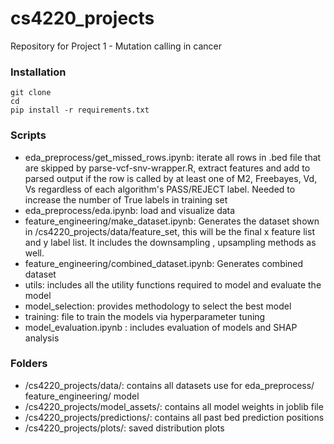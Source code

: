 # cs4220_projects
Repository for Project 1 - Mutation calling in cancer

### Installation
```
git clone 
cd 
pip install -r requirements.txt
```

### Scripts
* eda_preprocess/get_missed_rows.ipynb: iterate all rows in .bed file that are skipped by parse-vcf-snv-wrapper.R, extract features and add to parsed output if the row is called by at least one of M2, Freebayes, Vd, Vs regardless of each algorithm's PASS/REJECT label. Needed to increase the number of True labels in training set
* eda_preprocess/eda.ipynb: load and visualize data
* feature_engineering/make_dataset.ipynb: Generates the dataset shown in /cs4220_projects/data/feature_set, this will be the final x feature list and y label list. It includes the downsampling , upsampling methods as well.
* feature_engineering/combined_dataset.ipynb: Generates combined dataset 
* utils: includes all the utility functions required to model and evaluate the model
* model_selection: provides methodology to select the best model
* training: file to train the models via hyperparameter tuning
* model_evaluation.ipynb : includes evaluation of models and SHAP analysis

### Folders
* /cs4220_projects/data/: contains all datasets use for eda_preprocess/ feature_engineering/ model
* /cs4220_projects/model_assets/: contains all model weights in joblib file
* /cs4220_projects/predictions/: contains all past bed prediction positions
* /cs4220_projects/plots/: saved distribution plots


